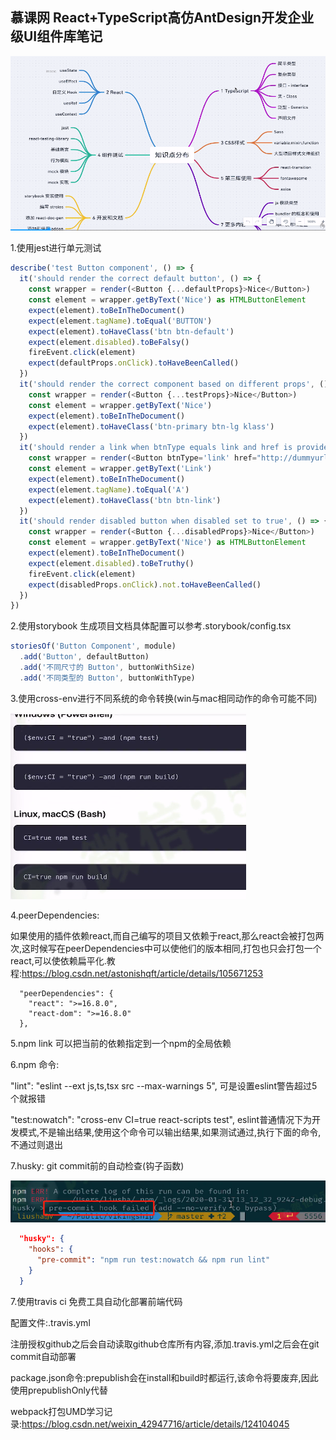 ## 慕课网 React+TypeScript高仿AntDesign开发企业级UI组件库笔记

![1657695250224](1657695250224.png)

1.使用jest进行单元测试

```js
describe('test Button component', () => {
  it('should render the correct default button', () => {
    const wrapper = render(<Button {...defaultProps}>Nice</Button>)
    const element = wrapper.getByText('Nice') as HTMLButtonElement
    expect(element).toBeInTheDocument()
    expect(element.tagName).toEqual('BUTTON')
    expect(element).toHaveClass('btn btn-default')
    expect(element.disabled).toBeFalsy()
    fireEvent.click(element)
    expect(defaultProps.onClick).toHaveBeenCalled()
  })
  it('should render the correct component based on different props', () => {
    const wrapper = render(<Button {...testProps}>Nice</Button>)
    const element = wrapper.getByText('Nice')
    expect(element).toBeInTheDocument()
    expect(element).toHaveClass('btn-primary btn-lg klass')
  })
  it('should render a link when btnType equals link and href is provided', () => {
    const wrapper = render(<Button btnType='link' href="http://dummyurl">Link</Button>)
    const element = wrapper.getByText('Link')
    expect(element).toBeInTheDocument()
    expect(element.tagName).toEqual('A')
    expect(element).toHaveClass('btn btn-link')
  })
  it('should render disabled button when disabled set to true', () => {
    const wrapper = render(<Button {...disabledProps}>Nice</Button>)
    const element = wrapper.getByText('Nice') as HTMLButtonElement
    expect(element).toBeInTheDocument()
    expect(element.disabled).toBeTruthy()
    fireEvent.click(element)
    expect(disabledProps.onClick).not.toHaveBeenCalled()
  })
})
```

2.使用storybook 生成项目文档具体配置可以参考.storybook/config.tsx

```js
storiesOf('Button Component', module)
  .add('Button', defaultButton)
  .add('不同尺寸的 Button', buttonWithSize)
  .add('不同类型的 Button', buttonWithType)
```

3.使用cross-env进行不同系统的命令转换(win与mac相同动作的命令可能不同)

![1657696727629](1657696727629.png)

4.peerDependencies:

如果使用的插件依赖react,而自己编写的项目又依赖于react,那么react会被打包两次,这时候写在peerDependencies中可以使他们的版本相同,打包也只会打包一个react,可以使依赖扁平化.教程:https://blog.csdn.net/astonishqft/article/details/105671253

```
  "peerDependencies": {
    "react": ">=16.8.0",
    "react-dom": ">=16.8.0"
  },
```

5.npm link 可以把当前的依赖指定到一个npm的全局依赖

6.npm 命令:

"lint": "eslint --ext js,ts,tsx src --max-warnings 5", 可是设置eslint警告超过5个就报错

"test:nowatch": "cross-env CI=true react-scripts test", eslint普通情况下为开发模式,不是输出结果,使用这个命令可以输出结果,如果测试通过,执行下面的命令,不通过则退出

7.husky: git commit前的自动检查(钩子函数)

![1657697093020](1657697093020.png)

```json
  "husky": {
    "hooks": {
      "pre-commit": "npm run test:nowatch && npm run lint"
    }
  }
```

7.使用travis ci 免费工具自动化部署前端代码

配置文件:.travis.yml

注册授权github之后会自动读取github仓库所有内容,添加.travis.yml之后会在git commit自动部署

package.json命令:prepublish会在install和build时都运行,该命令将要废弃,因此使用prepublishOnly代替

webpack打包UMD学习记录:https://blog.csdn.net/weixin_42947716/article/details/124104045